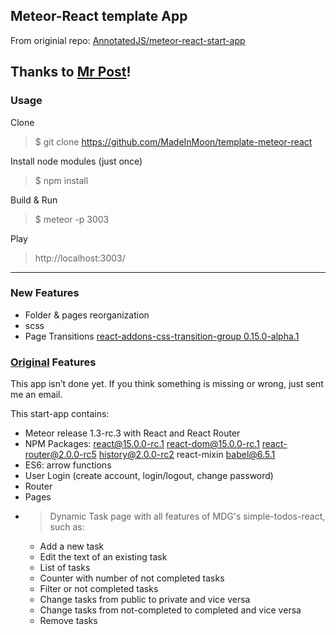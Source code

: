 

## Meteor-React template App

From originial repo: [AnnotatedJS/meteor-react-start-app](https://github.com/AnnotatedJS/meteor-react-start-app)

Thanks to [Mr Post](https://github.com/AnnotatedJS)!
-------------------------

### Usage

Clone
> $ git clone https://github.com/MadeInMoon/template-meteor-react

Install node modules (just once)
> $ npm install 

Build & Run
> $ meteor -p 3003

Play
> http://localhost:3003/

-------------------------


### New Features

* Folder & pages reorganization
* scss
* Page Transitions [react-addons-css-transition-group 0.15.0-alpha.1](https://libraries.io/npm/react-addons-css-transition-group/0.15.0-alpha.1)



### [Original](https://github.com/AnnotatedJS/meteor-react-start-app) Features

This app isn’t done yet. If you think something is missing or wrong, just sent me an email.

This start-app contains:
* Meteor release 1.3-rc.3 with React and React Router
* NPM Packages: react@15.0.0-rc.1 react-dom@15.0.0-rc.1 react-router@2.0.0-rc5 history@2.0.0-rc2  react-mixin babel@6.5.1
* ES6: arrow functions
* User Login (create account, login/logout, change password)
* Router
* Pages
* >Dynamic Task page with all features of MDG's simple-todos-react, such as:
  * Add a new task
  * Edit the text of an existing task
  * List of tasks
  * Counter with number of not completed tasks
  * Filter or not completed tasks
  * Change tasks from public to private and vice versa
  * Change tasks from not-completed to completed and vice versa
  * Remove tasks

